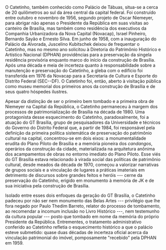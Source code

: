 O Catetinho, também conhecido como Palácio de Tábuas,
situa-se a cerca de 20 quilômetros ao sul da área central
da capital federal.
Foi construído entre outubro e novembro de 1956,
segundo projeto de Oscar Niemeyer, para abrigar não apenas
o Presidente da República em suas visitas ao canteiro
de Brasília, mas também como residência dos executivos
da Companhia Urbanizadora da Nova Capital (Novacap),
Israel Pinheiro, Bernardo Sayão e Ernesto Silva.
Em junho de 1958, com a inauguração do Palácio da Alvorada,
Juscelino Kubitschek deixou de frequentar o Catetinho,
mas no mesmo ano solicitou
à Diretoria do Patrimônio Histórico e Artístico Nacional (DPHAN)
providências para a preservação da singela residência provisória
enquanto marco do início da construção de Brasília.
Após uma década e meia de incerteza quanto à responsabilidade
sobre a manutenção e preservação do Catetinho,
a gleba com o edifício foi transferida em 1976 da Novacap
para a Secretaria de Cultura e Esporte do Distrito Federal (SEC--DF).
O Catetinho foi, então, aberto à visitação pública como museu
memorial dos primeiros anos da construção de Brasília e
de seus quatro hóspedes ilustres.

Apesar da distinção de ser o primeiro bem tombado e
a primeira obra de Niemeyer na Capital da República, 
o Catetinho permaneceu à margem dos processos de
patrimonialização de Brasília na década de 1980.
Uma protagonista desse esquecimento do Catetinho,
paradoxalmente, foi
a atuação do GT Brasília, grupo de pesquisadores
da Universidade e técnicos do Governo do Distrito Federal que,
a partir de 1984, foi responsável pela definição da primeira
política sistemática de preservação do patrimônio cultural
na capital, concentrou-se em dois eixos:
a monumentalidade erudita do Plano Piloto de Brasília
e a memória pioneira dos *candangos*, operários
da construção da cidade, materializada
na arquitetura anônima dos acampamentos de obras
no entorno imediato do Plano Piloto.
Esse viés do GT Brasília estava relacionado
à virada social das políticas de patrimônio cultural,
desde meados da década de 1970, começou a valorizar
narrativas de grupos sociais e a vinculação de lugares
a práticas imateriais em detrimento de discursos
sobre grandes feitos e heróis --- cerne da preservação
do Catetinho, erigido em monumento à memória de JK
e de sua iniciativa pela construção de Brasília.

Isolado entre esses dois enfoques da geração do GT Brasília,
o Catetinho padeceu por não ser nem monumento das Belas Artes
--- privilégio que lhe fora negado por Paulo Thedim Barreto,
relator do processo de tombamento, ao recomendar
a incomum inclusão no Livro Histórico ---,
nem testemunho da cultura popular --- posto que tombado
em nome da memória do próprio Presidente da República.
Entrementes, o tratamento administrativo conferido ao Catetinho
refletia o esquecimento histórico a que o palácio esteve
submetido:
quase duas décadas de incerteza oficial acerca da
vinculação patrimonial do imóvel, pomposamente "recebido"
pela DPHAN em 1959.
